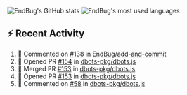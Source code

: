 ![EndBug's GitHub stats](https://github-readme-stats.vercel.app/api?username=endbug&show_icons=true&theme=dark)
![EndBug's most used languages](https://github-readme-stats.vercel.app/api/top-langs/?username=endbug&layout=compact&theme=dark)

## ⚡ Recent Activity

<!--START_SECTION:activity-->
1. 💬 Commented on [#138](https://github.com//EndBug/add-and-commit/issues/138) in [EndBug/add-and-commit](https://github.com//EndBug/add-and-commit)
2. 💪 Opened PR [#154](https://github.com//dbots-pkg/dbots.js/pull/154) in [dbots-pkg/dbots.js](https://github.com//dbots-pkg/dbots.js)
3. 🎉 Merged PR [#153](https://github.com//dbots-pkg/dbots.js/pull/153) in [dbots-pkg/dbots.js](https://github.com//dbots-pkg/dbots.js)
4. 💪 Opened PR [#153](https://github.com//dbots-pkg/dbots.js/pull/153) in [dbots-pkg/dbots.js](https://github.com//dbots-pkg/dbots.js)
5. 💬 Commented on [#58](https://github.com//dbots-pkg/dbots.js/issues/58) in [dbots-pkg/dbots.js](https://github.com//dbots-pkg/dbots.js)
<!--END_SECTION:activity-->
